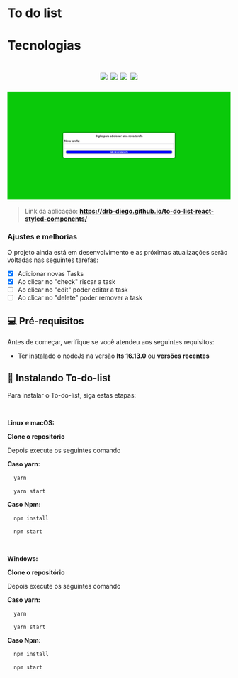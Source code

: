 # To do list

<!---Esses são exemplos. Veja https://shields.io para outras pessoas ou para personalizar este conjunto de escudos. Você pode querer incluir dependências, status do projeto e informações de licença aqui--->
<h1>
  Tecnologias
  </br>
  </br>
  <div align="center">
    <img src="https://img.shields.io/badge/JavaScript-323330?style=for-the-badge&logo=javascript&logoColor=F7DF1E">
    <img src="https://img.shields.io/badge/React-20232A?style=for-the-badge&logo=react&logoColor=61DAFB">
    <img src="https://img.shields.io/badge/styled--components-DB7093?style=for-the-badge&logo=styled-components&logoColor=white">
    <img src="https://img.shields.io/badge/React_Router-CA4245?style=for-the-badge&logo=react-router&logoColor=white">
  </div>
</h1>

<p align="center">
  <img src="./imagem-do-projeto.png" alt="imagem do projeto" width="1000px" heigth="800px">
</p>

> Link da aplicação: **https://drb-diego.github.io/to-do-list-react-styled-components/**

### Ajustes e melhorias

O projeto ainda está em desenvolvimento e as próximas atualizações serão voltadas nas seguintes tarefas:

- [x] Adicionar novas Tasks
- [x] Ao clicar no "check" riscar a task
- [ ] Ao clicar no "edit" poder editar a task
- [ ] Ao clicar no "delete" poder remover a task

## 💻 Pré-requisitos

Antes de começar, verifique se você atendeu aos seguintes requisitos:
<!---Estes são apenas requisitos de exemplo. Adicionar, duplicar ou remover conforme necessário--->
* Ter instalado o nodeJs na versão **lts 16.13.0** ou **versões recentes**

## 🚀 Instalando To-do-list

Para instalar o To-do-list, siga estas etapas:

</br>

**Linux e macOS:**

**Clone o repositório**

Depois execute os seguintes comando

**Caso yarn:**
```
  yarn
```
```
  yarn start
```

**Caso Npm:**
```
  npm install
```

```
  npm start
```

</br>


**Windows:**

**Clone o repositório**

Depois execute os seguintes comando

**Caso yarn:**
```
  yarn
```
```
  yarn start
```
**Caso Npm:**
```
  npm install
```
```
  npm start
```

